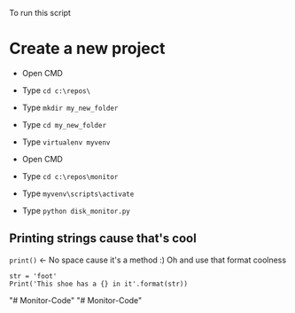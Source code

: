 
To run this script


# Create a new project

* Open CMD
* Type `cd c:\repos\`
* Type `mkdir my_new_folder`
* Type `cd my_new_folder`
* Type `virtualenv myvenv`

* Open CMD
* Type `cd c:\repos\monitor`
* Type `myvenv\scripts\activate`
* Type `python disk_monitor.py`


## Printing strings cause that's cool

`print()` <- No space cause it's a method :)
Oh and use that format coolness 

```
str = 'foot'
Print('This shoe has a {} in it'.format(str))
```
"# Monitor-Code" 
"# Monitor-Code" 
